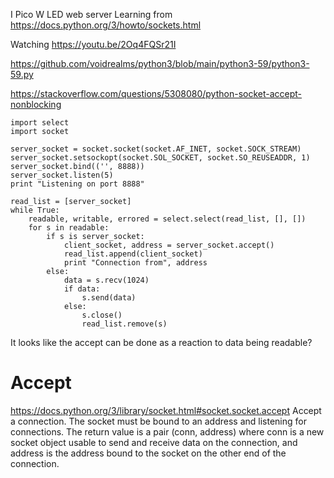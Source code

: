 I Pico W LED web server
Learning from https://docs.python.org/3/howto/sockets.html

Watching https://youtu.be/2Oq4FQSr21I


https://github.com/voidrealms/python3/blob/main/python3-59/python3-59.py

https://stackoverflow.com/questions/5308080/python-socket-accept-nonblocking
```
import select
import socket

server_socket = socket.socket(socket.AF_INET, socket.SOCK_STREAM)
server_socket.setsockopt(socket.SOL_SOCKET, socket.SO_REUSEADDR, 1)
server_socket.bind(('', 8888))
server_socket.listen(5)
print "Listening on port 8888"

read_list = [server_socket]
while True:
    readable, writable, errored = select.select(read_list, [], [])
    for s in readable:
        if s is server_socket:
            client_socket, address = server_socket.accept()
            read_list.append(client_socket)
            print "Connection from", address
        else:
            data = s.recv(1024)
            if data:
                s.send(data)
            else:
                s.close()
                read_list.remove(s)
```

It looks like the accept can be done as a reaction to data being readable?

# Accept #
https://docs.python.org/3/library/socket.html#socket.socket.accept
Accept a connection. The socket must be bound to an address and listening for connections. The return value is a pair (conn, address) where conn is a new socket object usable to send and receive data on the connection, and address is the address bound to the socket on the other end of the connection.

